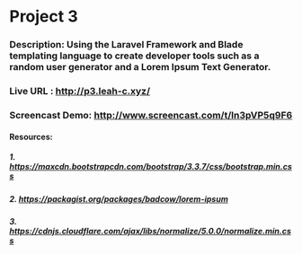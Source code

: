 # Project 3
### Description: Using the Laravel Framework and Blade templating language to create developer tools such as a random user generator and a Lorem Ipsum Text Generator.
### Live URL : http://p3.leah-c.xyz/
### Screencast Demo: http://www.screencast.com/t/ln3pVP5q9F6
#### Resources:
##### 1. https://maxcdn.bootstrapcdn.com/bootstrap/3.3.7/css/bootstrap.min.css
##### 2. https://packagist.org/packages/badcow/lorem-ipsum
##### 3. https://cdnjs.cloudflare.com/ajax/libs/normalize/5.0.0/normalize.min.css
